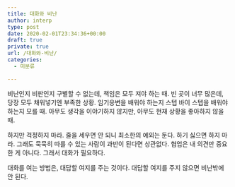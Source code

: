 ```yaml
---
title: 대화와 비난
author: interp
type: post
date: 2020-02-01T23:34:36+00:00
draft: true
private: true
url: /대화와-비난/
categories:
  - 미분류

---
```

비난인지 비판인지 구별할 수 없는데, 책임은 모두 져야 하는 때. 빈 곳이 너무 많은데, 당장 모두 채워넣기엔 부족한 상황. 임기응변을 배워야 하는지 스텝 바이 스텝을 배워야 하는지 모를 때. 아무도 생각을 이야기하지 않지만, 아무도 현재 상황을 좋아하지 않을 때.

하지만 걱정하지 마라. 줄을 세우면 안 되니 최소한의 예외는 둔다. 하기 싫으면 하지 마라. 그래도 묵묵히 따를 수 있는 사람이 과반이 된다면 상관없다. 협업은 내 의견만 중요한 게 아니다. 그래서 대화가 필요하다.

대화를 여는 방법은, 대답할 여지를 주는 것이다. 대답할 여지를 주지 않으면 비난밖에 안 된다.